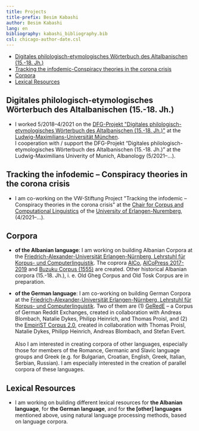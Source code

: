 ```yaml
---
title: Projects
title-prefix: Besim Kabashi
author: Besim Kabashi
lang: en
bibliography: kabashi_bibliography.bib
csl: chicago-author-date.csl
---
```


- [Digitales philologisch-etymologisches Wörterbuch des Altalbanischen (15.-18. Jh.)](#digitales-philologisch-etymologisches-wörterbuch-des-altalbanischen-15.-18.-jh.)
- [Tracking the infodemic-Conspiracy theories in the corona crisis](#tracking-the-infodemic-conspiracy-theories-in-the-corona-crisis)
- [Corpora](#corpora)
- [Lexical Resources](#lexical-resources)


## Digitales philologisch-etymologisches Wörterbuch des Altalbanischen (15.-18. Jh.) ##

- I worked 5/2018–4/2021 on the [DFG-Projekt "Digitales
philologisch-etymologisches Wörterbuch des Altalbanischen
(15.-18. Jh.)"](https://www.albanologie.uni-muenchen.de/personen/projekt/kabashi/index.html)
at the [Ludwig-Maximilians-Universität
München](https://www.uni-muenchen.de/).\
I cooperation with / support the DFG-Projekt “Digitales
philologisch-etymologisches Wörterbuch des Altalbanischen
(15.-18. Jh.)” at the Ludwig-Maximilians Univerity of Munich,
Albanology (5/2021–…).

## Tracking the infodemic – Conspiracy theories in the corona crisis ##

- I am co-working on the VW-Stiftung Project "Tracking the infodemic – Conspiracy theories in the corona crisis" 
at the [Chair for Corpus and Computational Linguistics](https://www.linguistik.fau.de) of the
[University of Erlangen-Nuremberg](https://www.fau.de), (4/2021–…).


## Corpora ##

- **of the Albanian language**: I am working on building Albanian
Corpora at the [Friedrich-Alexander-Universität Erlangen-Nürnberg,
Lehrstuhl für Korpus- und
Computerlinguistik](https://www.linguistik.phil.fau.de/). The coprora
[AlCo](https://corpora.linguistik.uni-erlangen.de/cqpweb/), [AlCoPress
2017-2019](https://corpora.linguistik.uni-erlangen.de/cqpweb/) and
[Buzuku Corpus
(1555)](https://corpora.linguistik.uni-erlangen.de/cqpweb/) are
created.  Other historical Albanian corpora (15.-18. Jh.), i. e. Old
Gheg Corpus and Old Tosk Corpus are in preparation.

- **of the German language**: I am co-working on building German
Corpora at the [Friedrich-Alexander-Universität Erlangen-Nürnberg,
Lehrstuhl für Korpus- und
Computerlinguistik](https://www.linguistik.phil.fau.de/).  Two of them
are (1) [GeRedE](https://github.com/fau-klue/empirist-corpus) – a
Corpus of German Reddit Exchanges, created in collaboration with
Andreas Blombach, Natalie Dykes, Philipp Heinrich, and Thomas Proisl,
and (2) the [EmpiriST Corpus
2.0](https://github.com/fau-klue/empirist-corpus), created in
collaboration with Thomas Proisl, Natalie Dykes, Philipp Heinrich,
Andreas Blombach, and Stefan Evert.\
\
Also I am interested in creating corpora of other languages, especially
those for members of the Romance, Germanic and Slavic language groups
and Greek (e.g. for Bulgarian, Croatian, English, Greek, Italian,
Serbian, Russian). I am especially interested in the creation of
parallel corpora of these languages.

## Lexical Resources ##

- I am working on building different lexical resources for **the Albanian
language**, for **the German language**, and for **the [other]
languages** mentioned above, using natural language processing
methods, based on language corpora.



<!-- ## News ## -->

